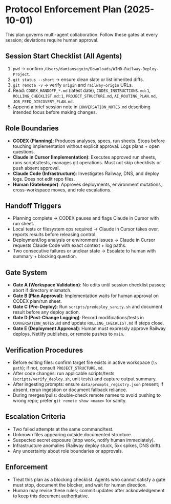 # Protocol Enforcement Plan (2025-10-01)

This plan governs multi-agent collaboration. Follow these gates at every session; deviations require human approval.

## Session Start Checklist (All Agents)

1. `pwd` → confirm `/Users/damianseguin/Downloads/WIMD-Railway-Deploy-Project`.
2. `git status --short` → ensure clean slate or list inherited diffs.
3. `git remote -v` → verify `origin` and `railway-origin` URLs.
4. Read: `CODEX_HANDOFF_*.md` (latest date), `CODEX_INSTRUCTIONS.md:1`, `ROLLING_CHECKLIST.md:1`, `PROJECT_STRUCTURE.md`, `AI_ROUTING_PLAN.md`, `JOB_FEED_DISCOVERY_PLAN.md`.
5. Append a brief session note in `CONVERSATION_NOTES.md` describing intended focus before making changes.

## Role Boundaries

- **CODEX (Planning)**: Produces analyses, specs, run sheets. Stops before touching implementation without explicit approval. Logs plans + open questions.
- **Claude in Cursor (Implementation)**: Executes approved run sheets, runs scripts/tests, manages git operations. Must not skip checklists or push absent approval.
- **Claude Code (Infrastructure)**: Investigates Railway, DNS, and deploy logs. Does not edit repo files.
- **Human (Gatekeeper)**: Approves deployments, environment mutations, cross-workspace moves, and role escalations.

## Handoff Triggers

- Planning complete → CODEX pauses and flags Claude in Cursor with run sheet.
- Local tests or filesystem ops required → Claude in Cursor takes over, reports results before releasing control.
- Deployment/log analysis or environment issues → Claude in Cursor requests Claude Code with exact context + log paths.
- Two consecutive failures or unclear state → Escalate to human with summary + blocking question.

## Gate System

- **Gate A (Workspace Validation)**: No edits until session checklist passes; abort if directory mismatch.
- **Gate B (Plan Approval)**: Implementation waits for human approval on CODEX plan/run sheet.
- **Gate C (Pre-Deploy)**: Run `scripts/predeploy_sanity.sh` and document result before any deploy action.
- **Gate D (Post-Change Logging)**: Record modifications/tests in `CONVERSATION_NOTES.md` and update `ROLLING_CHECKLIST.md` if steps close.
- **Gate E (Deployment Approval)**: Human must expressly approve Railway deploys, Netlify publishes, or remote pushes to `main`.

## Verification Procedures

- Before editing files: confirm target file exists in active workspace (`ls path`); if not, consult `PROJECT_STRUCTURE.md`.
- After code changes: run applicable scripts/tests (`scripts/verify_deploy.sh`, unit tests) and capture output summary.
- After ingesting prompts: ensure `data/prompts_registry.json` present; if absent, rerun ingestion or document fallback reliance.
- During merges/pulls: double-check remote names to avoid pushing to wrong repo; prefer `git remote show <name>` for sanity.

## Escalation Criteria

- Two failed attempts at the same command/test.
- Unknown files appearing outside documented structure.
- Suspected secret exposure (stop work, notify human immediately).
- Infrastructure anomalies (Railway deploy stuck, 5xx spikes, DNS drift).
- Any uncertainty about role boundaries or approvals.

## Enforcement

- Treat this plan as a blocking checklist. Agents who cannot satisfy a gate must stop, document the blocker, and wait for human direction.
- Human may revise these rules; commit updates after acknowledgement to keep this document authoritative.
